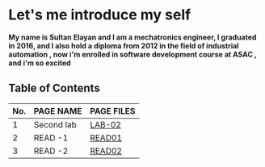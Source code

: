# Let's me introduce my self 
**My name is Sultan Elayan and I am a mechatronics engineer, I graduated in 2016, and I also hold a diploma from 2012 in the field of industrial automation , now i'm enrolled in software development course at ASAC , and i'm so excited**

## Table of Contents

No. | PAGE NAME | PAGE FILES
----|-----------|-----
1|Second lab|[LAB-02](LAB-02.md)
2|READ -1|[READ01](READ01.md)
3|READ -2|[READ02](Read02.md)

